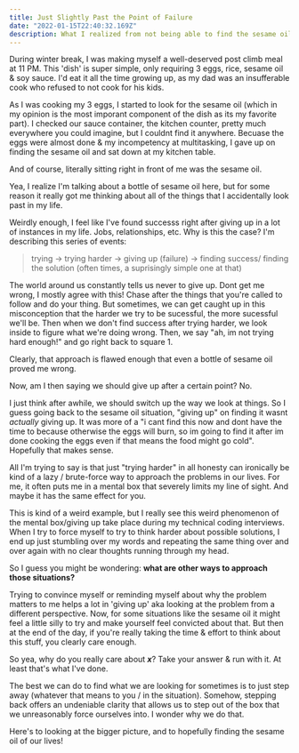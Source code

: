 ```yaml
---
title: Just Slightly Past the Point of Failure
date: "2022-01-15T22:40:32.169Z"
description: What I realized from not being able to find the sesame oil in my kitchen
---
```


During winter break, I was making myself a well-deserved post climb meal at 11 PM. This 'dish' is super simple, only requiring 3 eggs, rice, sesame oil & soy sauce. I'd eat it all the time growing up, as my dad was an insufferable cook who refused to not cook for his kids.

As I was cooking my 3 eggs, I started to look for the sesame oil (which in my opinion is the most imporant component of the dish as its my favorite part). I checked our sauce container, the kitchen counter, pretty much everywhere you could imagine, but I couldnt find it anywhere. Becuase the eggs were almost done & my incompetency at multitasking, I gave up on finding the sesame oil and sat down at my kitchen table. 

And of course, literally sitting right in front of me was the sesame oil.

Yea, I realize I'm talking about a bottle of sesame oil here, but for some reason it really got me thinking about all of the things that I accidentally look past in my life.

Weirdly enough, I feel like I've found successs right after giving up in a lot of instances in my life. Jobs, relationships, etc. Why is this the case?
I'm describing this series of events: 

> trying -> trying harder -> giving up (failure) -> finding success/ finding the solution (often times, a suprisingly simple one at that)

The world around us constantly tells us never to give up. Dont get me wrong, I mostly agree with this! Chase after the things that you're called to follow and do your thing. But sometimes, we can get caught up in this misconception that the harder we try to be sucessful, the more sucessful we'll be. Then when we don't find success after trying harder, we look inside to figure what we're doing wrong. Then, we say "ah, im not trying hard enough!" and go right back to square 1. 

Clearly, that approach is flawed enough that even a bottle of sesame oil proved me wrong.

Now, am I then saying we should give up after a certain point? No. 

I just think after awhile, we should switch up the way we look at things. So I guess going back to the sesame oil situation, "giving up" on finding it wasnt *actually* giving up. It was more of a "i cant find this now and dont have the time to because otherwise the eggs will burn, so im going to find it after im done cooking the eggs even if that means the food might go cold". Hopefully that makes sense. 

All I'm trying to say is that just "trying harder" in all honesty can ironically be kind of a lazy / brute-force way to approach the problems in our lives. For me, it often puts me in a mental box that severely limits my line of sight. And maybe it has the same effect for you. 

This is kind of a weird example, but I really see this weird phenomenon of the mental box/giving up take place during my technical coding interviews. When I try to force myself to try to think harder about possible solutions, I end up just stumbling over my words and repeating the same thing over and over again with no clear thoughts running through my head. 

So I guess you might be wondering: **what are other ways to approach those situations?**

Trying to convince myself or reminding myself about why the problem matters to me helps a lot in 'giving up' aka looking at the problem from a different perspective. Now, for some situations like the sesame oil it might feel a little silly to try and make yourself feel convicted about that. But then at the end of the day, if you're really taking the time & effort to think about this stuff, you clearly care enough.

So yea, why do you really care about ***x***? Take your answer & run with it. At least that's what I've done. 

The best we can do to find what we are looking for sometimes is to just step away (whatever that means to you / in the situation). Somehow, stepping back offers an undeniable clarity that allows us to step out of the box that we unreasonably force ourselves into. I wonder why we do that.

Here's to looking at the bigger picture, and to hopefully finding the sesame oil of our lives!